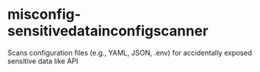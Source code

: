 # misconfig-sensitivedatainconfigscanner
Scans configuration files (e.g., YAML, JSON, .env) for accidentally exposed sensitive data like API 
